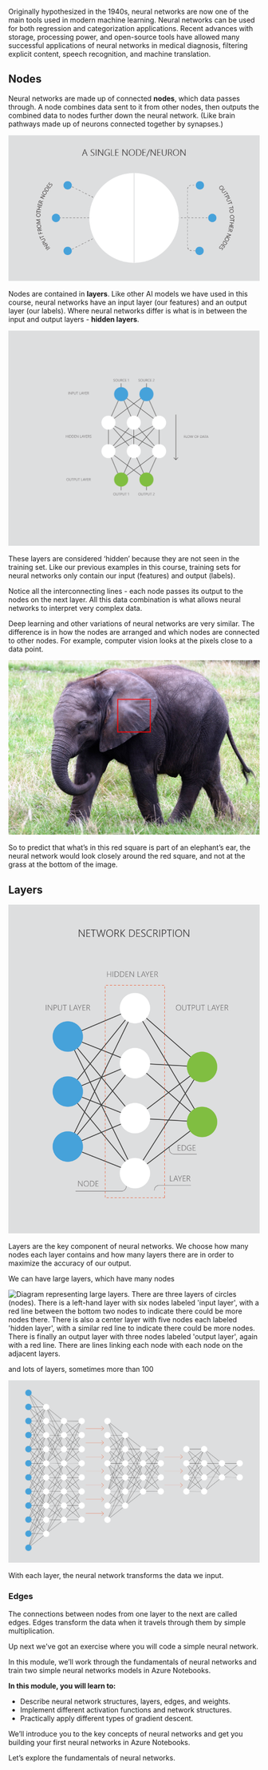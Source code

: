 Originally hypothesized in the 1940s, neural networks are now one of the main tools used in modern machine learning. Neural networks can be used for both regression and categorization applications. Recent advances with storage, processing power, and open-source tools have allowed many successful applications of neural networks in medical diagnosis, filtering explicit content, speech recognition, and machine translation.

## Nodes

Neural networks are made up of connected __nodes__, which data passes through. A node combines data sent to it from other nodes, then outputs the combined data to nodes further down the neural network. (Like brain pathways made up of neurons connected together by synapses.)

![Diagram representing a single node/neuron. There is a large white circle in the middle of the diagram, which has 3 blue circles either side of it. each blue circle has a line that connects it to the main white circle. The blue circles on the left-hand side are labeled 'input from other nodes' and the blue circles on the right-hand side are labeled 'output to other nodes'.](../media/51-nn.png)

Nodes are contained in __layers__. Like other AI models we have used in this course, neural networks have an input layer (our features) and an output layer (our labels). Where neural networks differ is what is in between the input and output layers - __hidden layers__.

![Diagram representing the flow of data through a neural network. There are 4 layers of circles (nodes) - a top layer with 2 nodes labeled 'input layer', two layers with 3 nodes each labeled 'hidden layers' and an output layer with 2 nodes labeled 'output layer'. There are lines linking each node with each node on the adjacent layers. The flow of data is shown by an arrow down the diagram, from the input layer towards the output layer.](../media/51-nf.png)

These layers are considered ‘hidden’ because they are not seen in the training set. Like our previous examples in this course, training sets for neural networks only contain our input (features) and output (labels).

Notice all the interconnecting lines - each node passes its output to the nodes on the next layer. All this data combination is what allows neural networks to interpret very complex data.

Deep learning and other variations of neural networks are very similar. The difference is in how the nodes are arranged and which nodes are connected to other nodes. For example, computer vision looks at the pixels close to a data point.

![Photo of an elephant with a red square in the middle of the photo, on the elephants ear.](../media/51-ee.jpg)

So to predict that what’s in this red square is part of an elephant’s ear, the neural network would look closely around the red square, and not at the grass at the bottom of the image.

## Layers

![Diagram representing the network description. There are three layers of circles (nodes) - a left-hand layer with three nodes labeled 'input layer', a center layer with four nodes each labeled 'hidden layer' and an output layer with three nodes labeled 'output layer'. There are lines linking each node with each node on the adjacent layers, and these are labeled 'edge'.](../media/52-nd.png)

Layers are the key component of neural networks. We choose how many nodes each layer contains and how many layers there are in order to maximize the accuracy of our output.

We can have large layers, which have many nodes

![Diagram representing large layers. There are three layers of circles (nodes). There is a left-hand layer with six nodes labeled 'input layer', with a red line between the bottom two nodes to indicate there could be more nodes there. There is also a center layer with five nodes each labeled 'hidden layer', with a similar red line to indicate there could be more nodes. There is finally an output layer with three nodes labeled 'output layer', again with a red line. There are lines linking each node with each node on the adjacent layers.](../media/52-ll.png)

and lots of layers, sometimes more than 100

![Diagram representing lots of layers. There are many layers of circles (nodes). There is a left-hand layer with 12 nodes indicating the input layer, with a 12 other layers of white nodes, with arrows in between several layers to indicate more layers could reside there. There are lines linking each node with each node on the adjacent layers.](../media/52-ml-1.png)

With each layer, the neural network transforms the data we input.

### Edges

The connections between nodes from one layer to the next are called edges. Edges transform the data when it travels through them by simple multiplication.

Up next we've got an exercise where you will code a simple neural network.

In this module, we’ll work through the fundamentals of neural networks and train two simple neural networks models in Azure Notebooks.

**In this module, you will learn to:**

* Describe neural network structures, layers, edges, and weights.
* Implement different activation functions and network structures.
* Practically apply different types of gradient descent.

We’ll introduce you to the key concepts of neural networks and get you building your first neural networks in Azure Notebooks.

Let’s explore the fundamentals of neural networks.